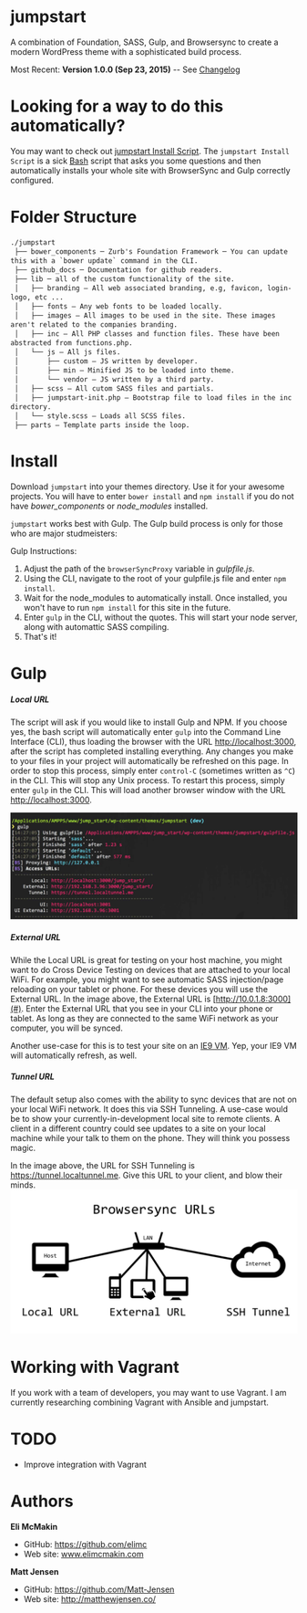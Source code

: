 **jumpstart**
===========================

A combination of Foundation, SASS, Gulp, and Browsersync to create a modern WordPress theme with a sophisticated build process.

Most Recent: **Version 1.0.0 (Sep 23, 2015)** -- See [Changelog](./github_docs/CHANGELOG.md)

# Looking for a way to do this automatically?

You may want to check out [jumpstart Install Script](https://github.com/elimc/jumpstart-install-script). The `jumpstart Install Script` is a sick [Bash](https://www.wikiwand.com/en/Bash_(Unix_shell)) script that asks you some questions and then automatically installs your whole site with BrowserSync and Gulp correctly configured.

# Folder Structure
```
./jumpstart
 ├── bower_components ─ Zurb's Foundation Framework ─ You can update this with a `bower update` command in the CLI.
 ├── github_docs ─ Documentation for github readers.
 ├── lib ─ all of the custom functionality of the site.
 │   ├── branding — All web associated branding, e.g, favicon, login-logo, etc ...
 │   ├── fonts — Any web fonts to be loaded locally.
 │   ├── images — All images to be used in the site. These images aren't related to the companies branding.
 │   ├── inc — All PHP classes and function files. These have been abstracted from functions.php.
 │   └── js — All js files.
 │       ├── custom — JS written by developer.
 │       ├── min — Minified JS to be loaded into theme.
 │       └── vendor — JS written by a third party.
 │   ├── scss — All cutom SASS files and partials.
 │   ├── jumpstart-init.php — Bootstrap file to load files in the inc directory.
 │   └── style.scss — Loads all SCSS files.
 ├── parts — Template parts inside the loop. 
```
# Install

Download `jumpstart` into your themes directory. Use it for your awesome projects. You will have to enter `bower install` and `npm install` if you do not have *bower_components* or *node_modules* installed.

`jumpstart` works best with Gulp. The Gulp build process is only for those who are major studmeisters:

Gulp Instructions:

1. Adjust the path of the `browserSyncProxy` variable in *gulpfile.js*.
2. Using the CLI, navigate to the root of your gulpfile.js file and enter `npm install`.
3. Wait for the node_modules to automatically install. Once installed, you won't have to run `npm install` for this site in the future.
4. Enter `gulp` in the CLI, without the quotes. This will start your node server, along with automattic SASS compiling.
5. That's it!

# Gulp
##### Local URL
The script will ask if you would like to install Gulp and NPM. If you choose yes, the bash script will automatically enter `gulp` into the Command Line Interface (CLI), thus loading the browser with the URL [http://localhost:3000](#), after the script has completed installing everything. Any changes you make to your files in your project will automatically be refreshed on this page. In order to stop this process, simply enter `control-C` (sometimes written as `^C`) in the CLI. This will stop any Unix process. To restart this process, simply enter `gulp` in the CLI. This will load another browser window with the URL [http://localhost:3000](#).

![URL options](./github_docs/gulp.jpg)

##### External URL
While the Local URL is great for testing on your host machine, you might want to do Cross Device Testing on devices that are attached to your local WiFi. For example, you might want to see automatic SASS injection/page reloading on your tablet or phone. For these devices you will use the External URL. In the image above, the External URL is [http://10.0.1.8:3000](#). Enter the External URL that you see in your CLI into your phone or tablet. As long as they are connected to the same WiFi network as your computer, you will be synced.

Another use-case for this is to test your site on an [IE9 VM](http://dev.modern.ie/tools/vms/). Yep, your IE9 VM will automatically refresh, as well.

##### Tunnel URL
The default setup also comes with the ability to sync devices that are not on your local WiFi network. It does this via SSH Tunneling. A use-case would be to show your currently-in-development local site to remote clients. A client in a different country could see updates to a site on your local machine while your talk to them on the phone. They will think you possess magic.

In the image above, the URL for SSH Tunneling is https://tunnel.localtunnel.me. Give this URL to your client, and blow their minds.
![URL options](./github_docs/browsersync_urls_web.png)

# Working with Vagrant
If you work with a team of developers, you may want to use Vagrant. I am currently researching combining Vagrant with Ansible and jumpstart.

# TODO

* Improve integration with Vagrant

# Authors

**Eli McMakin**

* GitHub: https://github.com/elimc
* Web site: www.elimcmakin.com

**Matt Jensen**

* GitHub: https://github.com/Matt-Jensen
* Web site: http://matthewjensen.co/